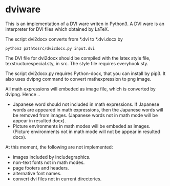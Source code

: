 # dviware

This is an implementation of a DVI ware writen in Python3.
A DVI ware is an interpreter for DVI files which obtained by LaTeX.

The script dvi2docx converts from *.dvi to *.dvi.docx by
```
python3 pathtosrc/dvi2docx.py input.dvi
```


The DVI file for dvi2docx should be compiled with the latex style file,
texstructurespecial.sty, in src.
The style file requires everyhook.sty.

The script dvi2docx.py requires Python-docx, that
you can install by pip3.
It also uses dvipng command to convert mathexpression to png image.

All math expressions will embeded as image file,
which is converted by dvipng.
Hence ..
* Japanese word should not included in math expressions.
If Japanese words are appeared in math expressions,
then the Japanese words will be removed from images.
(Japanese words not in math mode will be appear in resulted docx).
* Picture environments in math modes will be embeded as images.
(Picture environments not in math mode will not be appear in resulted docx).


At this moment, the following are not implemented:
* images included by includegraphics.
* non-text fonts not in math modes.
* page footers and headers.
* alternative font names.
* convert dvi files not in current directories.